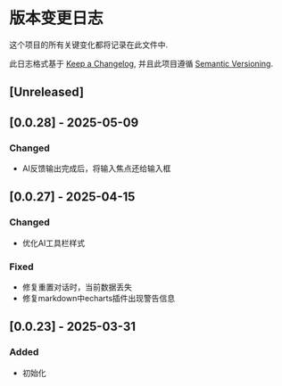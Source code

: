 # 版本变更日志

这个项目的所有关键变化都将记录在此文件中.

此日志格式基于 [Keep a Changelog](https://keepachangelog.com/zh-CN/1.0.0/),
并且此项目遵循 [Semantic Versioning](https://semver.org/lang/zh-CN/).

## [Unreleased]

## [0.0.28] - 2025-05-09

### Changed

- AI反馈输出完成后，将输入焦点还给输入框

## [0.0.27] - 2025-04-15

### Changed

- 优化AI工具栏样式

### Fixed

- 修复重置对话时，当前数据丢失
- 修复markdown中echarts插件出现警告信息

## [0.0.23] - 2025-03-31

### Added

- 初始化

